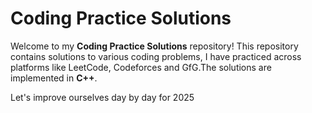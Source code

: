 # Coding Practice Solutions

Welcome to my **Coding Practice Solutions** repository! This repository contains solutions to various coding problems, I have practiced across platforms like LeetCode, Codeforces and GfG.The solutions are implemented in **C++**.

Let's improve ourselves day by day for 2025

